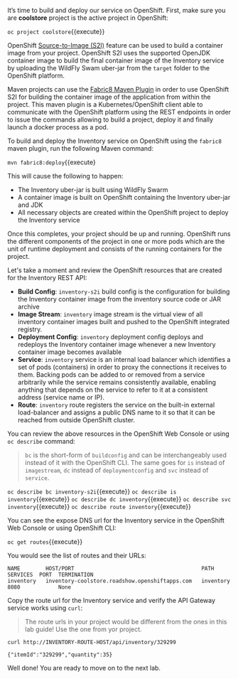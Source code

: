 It’s time to build and deploy our service on OpenShift. First, make sure you 
are **coolstore** project is the active project in OpenShift:

`oc project coolstore`{{execute}}

OpenShift [Source-to-Image (S2I)](https://docs.openshift.com/container-platform/3.6/architecture/core_concepts/builds_and_image_streams.html#source-build) 
feature can be used to build a container image from your project. OpenShift 
S2I uses the supported OpenJDK container image to build the final container image of the 
Inventory service by uploading the WildFly Swam uber-jar from the `target` folder to 
the OpenShift platform. 

Maven projects can use the [Fabric8 Maven Plugin](https://maven.fabric8.io) in order 
to use OpenShift S2I for building 
the container image of the application from within the project. This maven plugin is a Kubernetes/OpenShift client 
able to communicate with the OpenShift platform using the REST endpoints in order to issue the commands 
allowing to build a project, deploy it and finally launch a docker process as a pod.

To build and deploy the Inventory service on OpenShift using the `fabric8` maven plugin, run the following Maven command:

`mvn fabric8:deploy`{{execute}

This will cause the following to happen:

* The Inventory uber-jar is built using WildFly Swarm
* A container image is built on OpenShift containing the Inventory uber-jar and JDK
* All necessary objects are created within the OpenShift project to deploy the Inventory service

Once this completes, your project should be up and running. OpenShift runs the different components of 
the project in one or more pods which are the unit of runtime deployment and consists of the running 
containers for the project. 

Let's take a moment and review the OpenShift resources that are created for the Inventory REST API:

* **Build Config**: `inventory-s2i` build config is the configuration for building the Inventory 
container image from the inventory source code or JAR archive
* **Image Stream**: `inventory` image stream is the virtual view of all inventory container 
images built and pushed to the OpenShift integrated registry.
* **Deployment Config**: `inventory` deployment config deploys and redeploys the Inventory container 
image whenever a new Inventory container image becomes available
* **Service**: `inventory` service is an internal load balancer which identifies a set of 
pods (containers) in order to proxy the connections it receives to them. Backing pods can be 
added to or removed from a service arbitrarily while the service remains consistently available, 
enabling anything that depends on the service to refer to it at a consistent address (service name 
or IP).
* **Route**: `inventory` route registers the service on the built-in external load-balancer 
and assigns a public DNS name to it so that it can be reached from outside OpenShift cluster.

You can review the above resources in the OpenShift Web Console or using `oc describe` command:

> `bc` is the short-form of `buildconfig` and can be interchangeably used 
> instead of it with the OpenShift CLI. The same goes for `is` instead 
> of `imagestream`, `dc` instead of `deploymentconfig` and `svc` instead of `service`.


`oc describe bc inventory-s2i`{{execute}}
`oc describe is inventory`{{execute}}
`oc describe dc inventory`{{execute}}
`oc describe svc inventory`{{execute}}
`oc describe route inventory`{{execute}}

You can see the expose DNS url for the Inventory service in the OpenShift Web Console or using 
OpenShift CLI:

`oc get routes`{{execute}}

You would see the list of routes and their URLs:
```
NAME        HOST/PORT                                        PATH       SERVICES  PORT  TERMINATION   
inventory   inventory-coolstore.roadshow.openshiftapps.com   inventory  8080            None
```

Copy the route url for the Inventory service and verify the API Gateway service works using `curl`:

> The route urls in your project would be different from the ones in this lab guide! Use the one from yor project.

```
curl http://INVENTORY-ROUTE-HOST/api/inventory/329299

{"itemId":"329299","quantity":35}
```

Well done! You are ready to move on to the next lab.